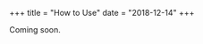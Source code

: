 +++
title = "How to Use"
date = "2018-12-14"
+++

Coming soon.

<!-- <p class="big-copy theme-font">Whether you're buying a deck or printing your own Facilitator Cards, you have a flexible tool at your disposal. We'll explain a few of the ways we've been using Facilitator Cards for the past couple of years (for <a href="/how/#planning" title="Using Facilitator Cards for Planning">planning</a>, <a href="/how/#responding" title="Using Facilitator Cards for Responding">responding</a>, and <a href="/how/#improvising" title="Using Facilitator Cards for Improvising">improvising</a>), then leave it up to you to make them your own.</p>

<section id="planning" class="hero bigpad grey-100-bg">
<h2 class="big">Using Facilitator Cards for Planning Trainings</h2>
</section> -->
